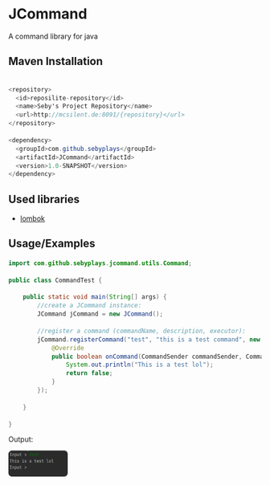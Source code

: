 
# JCommand

A command library for java



## Maven Installation

```java

<repository>
  <id>reposilite-repository</id>
  <name>Seby's Project Repository</name>
  <url>http://mcsilent.de:8091/{repository}</url>
</repository>

<dependency>
  <groupId>com.github.sebyplays</groupId>
  <artifactId>JCommand</artifactId>
  <version>1.0-SNAPSHOT</version>
</dependency>
```

## Used libraries

- [lombok](https://projectlombok.org/)

## Usage/Examples
```java
import com.github.sebyplays.jcommand.utils.Command;

public class CommandTest {

    public static void main(String[] args) {
        //create a JCommand instance:
        JCommand jCommand = new JCommand();

        //register a command (commandName, description, executor):
        jCommand.registerCommand("test", "this is a test command", new CommandExecutor() {
            @Override
            public boolean onCommand(CommandSender commandSender, Command command, String[] args) {
                System.out.println("This is a test lol");
                return false;
            }
        });

    }

}
```

Output:

![](.README.MD_images/8a2f4b0e.png)
